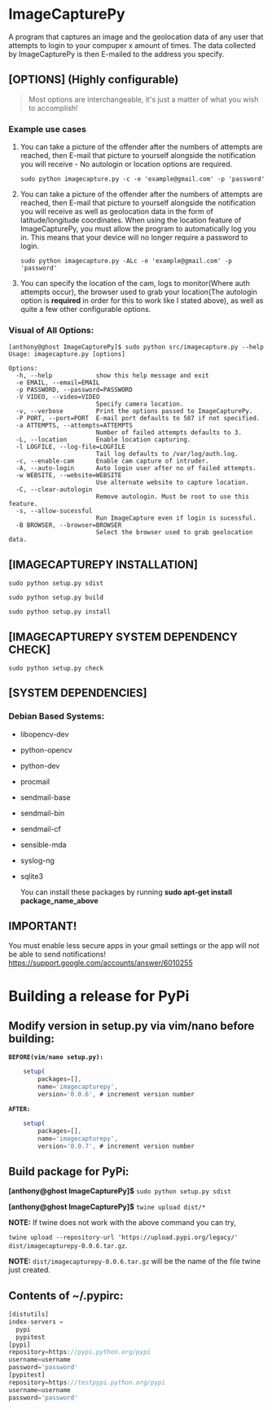 # ImageCapturePy
A program that captures an image and the geolocation data of any user that attempts to login to your compuper x amount of times. The data collected by ImageCapturePy is then E-mailed to the address you specify.

## [OPTIONS] (Highly configurable)
>Most options are interchangeable, it's just a matter of what you wish to accomplish!

### Example use cases
1) You can take a picture of the offender after the numbers of attempts are reached, then E-mail that picture to yourself alongside the notification you will receive - No autologin or location options are required.

   ```sudo python imagecapture.py -c -e 'example@gmail.com' -p 'password'```
   
2) You can take a picture of the offender after the numbers of attempts are reached, then E-mail that picture to yourself alongside the notification you will receive as well as geolocation data in the form of latitude/longitude coordinates. When using the location feature of ImageCapturePy, you must allow the program to automatically log you in. This means that your device will no longer require a password to login.

   ```sudo python imagecapture.py -ALc -e 'example@gmail.com' -p 'password'```

3) You can specify the location of the cam, logs to monitor(Where auth attempts occur), the browser used to grab your location(The autologin option is **required** in order for this to work like I stated above), as well as quite a few other configurable options.

### Visual of All Options:
```
[anthony@ghost ImageCapturePy]$ sudo python src/imagecapture.py --help
Usage: imagecapture.py [options]

Options:
  -h, --help            show this help message and exit
  -e EMAIL, --email=EMAIL
  -p PASSWORD, --password=PASSWORD
  -V VIDEO, --video=VIDEO
                        Specify camera location.
  -v, --verbose         Print the options passed to ImageCapturePy.
  -P PORT, --port=PORT  E-mail port defaults to 587 if not specified.
  -a ATTEMPTS, --attempts=ATTEMPTS
                        Number of failed attempts defaults to 3.
  -L, --location        Enable location capturing.
  -l LOGFILE, --log-file=LOGFILE
                        Tail log defaults to /var/log/auth.log.
  -c, --enable-cam      Enable cam capture of intruder.
  -A, --auto-login      Auto login user after no of failed attempts.
  -w WEBSITE, --website=WEBSITE
                        Use alternate website to capture location.
  -C, --clear-autologin
                        Remove autologin. Must be root to use this feature.
  -s, --allow-sucessful
                        Run ImageCapture even if login is sucessful.
  -B BROWSER, --browser=BROWSER
                        Select the browser used to grab geolocation data.
```

## [IMAGECAPTUREPY INSTALLATION]
```
sudo python setup.py sdist 
```
```
sudo python setup.py build
```
```
sudo python setup.py install
```

## [IMAGECAPTUREPY SYSTEM DEPENDENCY CHECK]
```
sudo python setup.py check
```

## [SYSTEM DEPENDENCIES]

### Debian Based Systems:

* libopencv-dev
* python-opencv
* python-dev
* procmail
* sendmail-base 
* sendmail-bin
* sendmail-cf
* sensible-mda
* syslog-ng
* sqlite3

   You can install these packages by running **sudo apt-get install package_name_above**

## IMPORTANT!
You must enable less secure apps in your gmail settings or the app will not be able to send notifications!
https://support.google.com/accounts/answer/6010255

# Building a release for PyPi

## Modify version in setup.py via vim/nano before building:
**`BEFORE(vim/nano setup.py):`**
```javascript
    setup(
        packages=[],
        name='imagecapturepy',
        version='0.0.6', # increment version number
```
**`AFTER:`**
```javascript
    setup(
        packages=[],
        name='imagecapturepy',
        version='0.0.7', # increment version number
```
## Build package for PyPi:

**[anthony@ghost ImageCapturePy]$** `sudo python setup.py sdist`
  
**[anthony@ghost ImageCapturePy]$** `twine upload dist/*`
  
**NOTE:** If twine does not work with the above command you can try,

`twine upload --repository-url 'https://upload.pypi.org/legacy/' dist/imagecapturepy-0.0.6.tar.gz`.
   
   
**NOTE:** `dist/imagecapturepy-0.0.6.tar.gz` will be the name of the file twine just created.

## Contents of ~/.pypirc:
```javascript
[distutils]
index-servers =
  pypi
  pypitest
[pypi]
repository=https://pypi.python.org/pypi
username=username
password='password'
[pypitest]
repository=https://testpypi.python.org/pypi
username=username
password='password'
```
